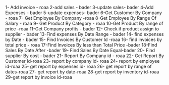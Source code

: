 1- Add invoice - roaa
2-add sales - bader
3-update sales- bader
4-Add Expenses - bader
5-update expenses- bader
6-Get Customer By Company - roaa
7- Get Employee By Company -roaa
8-Get Employee By Range Of Salary - roaa
9- Get Product By Category - roaa
10-Get Product By range of price -roaa
11-Get Company profits - bader
12- Check if product assign to supplier -  bader
13-Find expenses By Date Range - bader
14- find expenses by Date - bader
15- Find Invoices By Customer Id -roaa
16- find invoices by total price - roaa
17-Find Invoices By less than Total Price -bader
18-Find Sales By Date After -bader
19- Find Sales By Date Equal-bader 
20- Find supplier By cost - bader
21- Report By Company id - roaa
22- Get Report By Customer Id-roaa 
23- report by company id- roaa
24- report by employee id-roaa
25- get report by expenses id- roaa
26- get report by range of dates-roaa
27- get report by date-roaa
28-get report by inventory id-roaa
29-get report by invoice id-roaa











